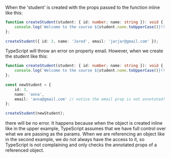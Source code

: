 
When the 'student' is created with the props passed to the function inline like this:

```ts
function createStudent(student: { id: number; name: string }): void {  
    console.log(`Welcome to the course ${student.name.toUpperCase()}!!!`);  
};
  
createStudent({ id: 3, name: 'Jared', email: 'jarjar@gmail.com' });
```

TypeScript will throw an error on property email. However, when we create the student like this:

```ts
function createStudent(student: { id: number; name: string }): void {  
    console.log(`Welcome to the course ${student.name.toUpperCase()}!!!`);  
};  
  
const newStudent = {  
    id: 3,  
    name: 'anna',
    email: 'anna@gmail.com' // notice the email prop is not annotated!
};  
  
createStudent(newStudent);
```

there will be no error. It happens because when the object is created inline like in the upper example, TypeScript assumes that we have full control over what we are passing as the params.
When we are referencing an object like in the second example, we do not always have the access to it, so TypeScript is not complaining and only checks the annotated props of a referenced object.